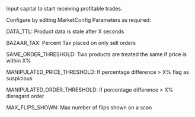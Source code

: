 Input capital to start receiving profitable trades.

Configure by editing MarketConfig Parameters as required:

DATA_TTL: Product data is stale after X seconds

BAZAAR_TAX: Percent Tax placed on only sell orders

SAME_ORDER_THRESHOLD: Two products are treated the same if price is within X%

MANIPULATED_PRICE_THRESHOLD: If percentage difference > X% flag as suspicious 

MANIPULATED_ORDER_THRESHOLD: If percentage difference > X% disregard order

MAX_FLIPS_SHOWN: Max number of flips shown on a scan
